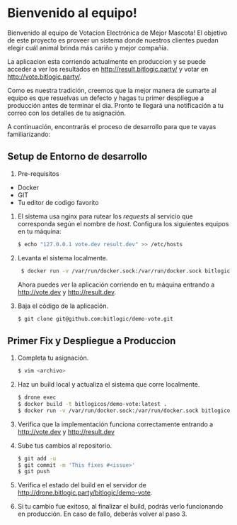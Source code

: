 # Bienvenido al equipo!

Bienvenido al equipo de Votacion Electrónica de Mejor Mascota! El objetivo de este proyecto es proveer un sistema donde nuestros clientes puedan elegir cuál animal brinda más cariño y mejor compañía.

La aplicacion esta corriendo actualmente en produccion y se puede acceder a ver los resultados en http://result.bitlogic.party/ y votar en http://vote.bitlogic.party/.

Como es nuestra tradición, creemos que la mejor manera de sumarte al equipo es que resuelvas un defecto y hagas tu primer despliegue a producción antes de terminar el dia. Pronto te llegará una notificación a tu correo con los detalles de tu asignación.

A continuación, encontrarás el proceso de desarrollo para que te vayas familiarizando:


## Setup de Entorno de desarrollo

1. Pre-requisitos
* Docker 
* GIT
* Tu editor de codigo favorito


1. El sistema usa nginx para rutear los _requests_ al servicio que corresponda según el nombre de _host_. Configura los siguientes equipos en tu máquina:
   ```bash
   $ echo "127.0.0.1 vote.dev result.dev" >> /etc/hosts
   ```

1. Levanta el sistema localmente.
   ```bash
    $ docker run -v /var/run/docker.sock:/var/run/docker.sock bitlogicos/demo
   ```
   Ahora puedes ver la aplicación corriendo en tu máquina entrando a http://vote.dev y http://result.dev.

1. Baja el código de la aplicación.
   ```bash
   $ git clone git@github.com:bitlogic/demo-vote.git
   ```
   
## Primer Fix y Despliegue a Produccion

1. Completa tu asignación.
   ```bash
   $ vim <archivo>
   ```

1. Haz un build local y actualiza el sistema que corre localmente.
   ```bash
   $ drone exec
   $ docker build -t bitlogicos/demo-vote:latest .
   $ docker run -v /var/run/docker.sock:/var/run/docker.sock bitlogicos/demo
   ```
1. Verifica que la implementación funciona correctamente entrando a http://vote.dev y http://result.dev

1. Sube tus cambios al repositorio.
   ```bash
   $ git add -u
   $ git commit -m 'This fixes #<issue>'
   $ git push
   ```

1. Verifica el estado del build en el servidor de  http://drone.bitlogic.party/bitlogic/demo-vote.

1. Si tu cambio fue exitoso, al finalizar el build, podrás verlo funcionando en producción. En caso de fallo, deberás volver al paso 3.
